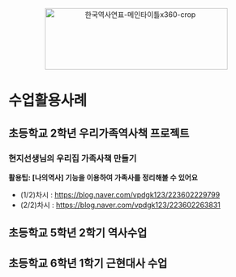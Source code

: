 
<p align="center">
  <img width="360" height="121" alt="한국역사연표-메인타이틀x360-crop" src="https://github.com/user-attachments/assets/8358437a-1518-43b7-b148-2effc81265aa" />
</p>



# 수업활용사례

## 초등학교 2학년 우리가족역사책 프로젝트

### 현지선생님의 우리집 가족사책 만들기

**활용팁: [나의역사] 기능을 이용하여 가족사를 정리해볼 수 있어요**

- (1/2)차시 : https://blog.naver.com/vpdgk123/223602229799  
- (2/2)차시 : https://blog.naver.com/vpdgk123/223602263831

## 초등학교 5학년 2학기 역사수업

## 초등학교 6학년 1학기 근현대사 수업
